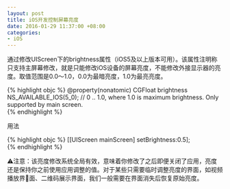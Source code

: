 ```yaml
---
layout: post
title: iOS开发控制屏幕亮度
date: 2016-01-29 11:37:00 +08:00
categories:
- iOS
---
```


通过修改UIScreen下的brightness属性（iOS5及以上版本可用）。该属性注明称只支持主屏幕修改，就是只能修改iOS设备的屏幕亮度，不能修改外接显示器的亮度。取值范围是0.0～1.0，0.0为最暗亮度，1.0为最亮亮度。

{% highlight objc %}
@property(nonatomic) CGFloat brightness NS_AVAILABLE_IOS(5_0);        // 0 .. 1.0, where 1.0 is maximum brightness. Only supported by main screen.     
{% endhighlight %}

用法

{% highlight objc %}
[[UIScreen mainScreen] setBrightness:0.5];  
{% endhighlight %}

⚠️注意：该亮度修改系统全局有效，意味着你修改了之后即便关闭了应用，亮度还是保持你之前使用应用调整的值。对于某些只需要临时调整亮度的界面，如视频播放界面、二维码展示界面，我们一般需要在界面消失后恢复原始亮度。